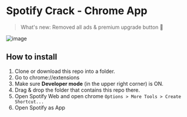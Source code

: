 # Spotify Crack - Chrome App

> What's new: Removed all ads & premium upgrade button 🎉


![image](https://user-images.githubusercontent.com/13378059/64517625-49623600-d323-11e9-9a1f-e899150675a9.png)


## How to install

1. Clone or download this repo into a folder.
1. Go to chrome://extensions
2. Make sure **Developer mode** (in the upper right corner) is ON.
3. Drag & drop the folder that contains this repo there.
4. Open Spotify Web and open chrome `Options > More Tools > Create Shortcut...`
5. Open Spotify as App
